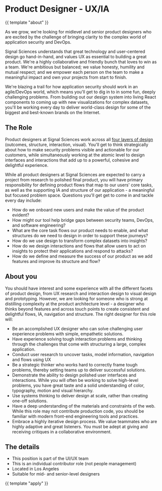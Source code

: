 # Product Designer - UX/IA

{{ template "about"  }}

As we grow, we're looking for midlevel and senior product designers who are excited by the challenge of bringing clarity to the complex world of application security and DevOps.

Signal Sciences understands that great technology and user-centered design go hand-in-hand, and values UX as essential to building a great product. We're a highly collaborative and friendly bunch that loves to win as a team. We're ambitious but balanced; we value honesty, humility and mutual respect; and we empower each person on the team to make a meaningful impact and own your projects from start to finish.

We're blazing a trail for how application security should work in an agile/DevOps world, which means you'll get to dig in to in some fun, deeply challenging problems. From building out our design system into living React components to coming up with new visualizations for complex datasets, you'll be working every day to deliver world-class design for some of the biggest and best-known brands on the Internet.

## The Role

Product designers at Signal Sciences work across all [four layers of design](https://blog.intercom.com/the-dribbblisation-of-design/) (outcomes, structure, interaction, visual). You'll get to think strategically about how to make security problems visible and actionable for our customers, while simultaneously working at the atomic level to design interfaces and interactions that add up to a powerful, cohesive and delightful experience. 

While all product designers at Signal Sciences are expected to carry a project from research to polished final product, you will have primary responsibility for defining product flows that map to our users' core tasks, as well as the supporting IA and structure of our application - a meaningful but focused problem space. Questions you'll get get to come in and tackle every day include:

- How do we onboard new users and make the value of the product evident?
- How might our tool help bridge gaps between security teams, DevOps, and software engineering?
- What are the core task flows our product needs to enable, and what structures do we need to design in order to support these journeys?
- How do we use design to transform complex datasets into insights?
- How do we design interactions and flows that allow users to act on insights to protect their applications and respond to attacks?
- How do we define and measure the success of our product as we add features and improve its structure and flow?

## About you

You should have interest and some experience with all the different facets of product design, from UX research and interaction design to visual design and prototyping. However, we are looking for someone who is strong at distilling complexity at the product architecture level - a designer who thinks beyond features and across touch points to create consistent and delightful flows, IA, navigation and structure. The right designer for this role will:

* Be an accomplished UX designer who can solve challenging user experience problems with simple, empathetic solutions. 
* Have experience solving tough interaction problems and thinking through the challenges that come with structuring a large, complex application.  
* Conduct user research to uncover tasks, model information, navigation and flows using UX
* Be a strategic thinker who works hard to correctly frame tough problems, thereby setting teams up to deliver successful solutions. 
* Demonstrate the ability to design polished user interfaces and interactions. While you will often be working to solve high-level problems, you have great taste and a solid understanding of color, typography, motion and visual hierarchy.      
* Use systems thinking to deliver design at scale, rather than creating one-off solutions.
* Have a deep understanding of the materials and constraints of the web. While this role may not contribute production code, you should be familiar with modern front-end engineering tools and practices. 
* Embrace a highly iterative design process. We value teammates who are highly adaptive and great listeners. You must be adept at giving and receiving critiques in a collaborative environment.

## The details

- This position is part of the UI/UX team
- This is an individual contributor role (not people management)
- Located in Los Angeles
- Suitable for mid- and senior-level designers

{{ template "apply" }}
